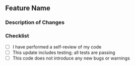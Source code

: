 ## Feature Name

### Description of Changes

### Checklist
- [ ] I have performed a self-review of my code
- [ ] This update includes testing; all tests are passing
- [ ] This code does not introduce any new bugs or warnings